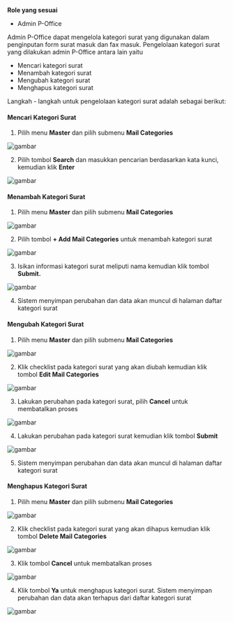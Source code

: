 **Role yang sesuai**

- Admin P-Office

Admin P-Office dapat mengelola kategori surat yang digunakan dalam penginputan form surat masuk dan fax masuk. Pengelolaan kategori surat yang dilakukan admin P-Office antara lain yaitu

- Mencari kategori surat
- Menambah kategori surat
- Mengubah kategori surat
- Menghapus kategori surat

Langkah - langkah untuk pengelolaan kategori surat adalah sebagai berikut:


#### **Mencari Kategori Surat**

1.    Pilih menu **Master** dan pilih submenu **Mail Categories**

![gambar](SC_DataMaster/DM57.png)

2.    Pilih tombol **Search** dan masukkan pencarian berdasarkan kata kunci, kemudian klik **Enter**

![gambar](SC_DataMaster/DM58.png)

#### **Menambah Kategori Surat**

1.    Pilih menu **Master** dan pilih submenu **Mail Categories**

![gambar](SC_DataMaster/DM59.png)

2.    Pilih tombol **+ Add Mail Categories** untuk menambah kategori surat

![gambar](SC_DataMaster/DM60.png)

3.    Isikan informasi kategori surat meliputi nama kemudian klik tombol **Submit.**

![gambar](SC_DataMaster/DM61.png)

4.    Sistem menyimpan perubahan dan data akan muncul di halaman daftar kategori surat



#### **Mengubah Kategori Surat**

1.    Pilih menu **Master** dan pilih submenu **Mail Categories**

![gambar](SC_DataMaster/DM62.png)

2.    Klik checklist pada kategori surat yang akan diubah kemudian klik tombol **Edit Mail Categories**

![gambar](SC_DataMaster/DM63.png)

3.    Lakukan perubahan pada kategori surat, pilih **Cancel** untuk membatalkan proses

![gambar](SC_DataMaster/DM64.png)

4.    Lakukan perubahan pada kategori surat kemudian klik tombol **Submit**

![gambar](SC_DataMaster/DM65.png)

5.    Sistem menyimpan perubahan dan data akan muncul di halaman daftar kategori surat


#### **Menghapus Kategori Surat**

1.    Pilih menu **Master** dan pilih submenu **Mail Categories**

![gambar](SC_DataMaster/DM66.png)

2.    Klik checklist pada kategori surat yang akan dihapus kemudian klik tombol **Delete Mail Categories**

![gambar](SC_DataMaster/DM67.png)

3.    Klik tombol **Cancel** untuk membatalkan proses

![gambar](SC_DataMaster/DM68.png)

4.    Klik tombol **Ya** untuk menghapus kategori surat. Sistem menyimpan perubahan dan data akan terhapus dari daftar kategori surat

![gambar](SC_DataMaster/DM69.png)


